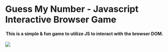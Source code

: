 # Guess My Number - Javascript Interactive Browser Game

<h4 style="text-align: center">This is a simple & fun game to utilize JS to interact with the browser DOM.</h4>

<img src="https://github.com/caymenp/guess_my_number-JS-Game/blob/main/Screen%20Shot%202022-12-29%20at%201.04.15%20PM.png">


